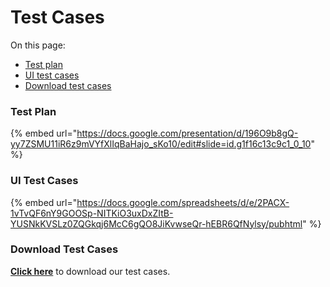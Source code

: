 # Test Cases

On this page:

* [Test plan](./#test-plan)
* [UI test cases](./#ui-test-cases)
* [Download test cases](./#download-test-cases)

### **Test Plan**

{% embed url="https://docs.google.com/presentation/d/196O9b8gQ-yy7ZSMU11iR6z9mVYfXlIqBaHajo_sKo10/edit#slide=id.g1f16c13c9c1_0_10" %}

### UI Test Cases

{% embed url="https://docs.google.com/spreadsheets/d/e/2PACX-1vTvQF6nY9GOOSp-NITKiO3uxDxZItB-YUSNkKVSLz0ZQGkqj6McC6gQO8JiKvwseQr-hEBR6QfNylsy/pubhtml" %}

### Download Test Cases

[**Click here**](https://docs.google.com/spreadsheets/d/1b6-\_M7TdKyzPPkXM0vVohMcoLBxTTVUlFJ72uIvVmco/edit#gid=0) to download our test cases.
